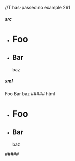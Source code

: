 //T has-passed:no
example 261
##### src
- # Foo
- Bar
  ---
  baz
##### xml
<?xml version="1.0" encoding="UTF-8"?>
<!DOCTYPE document SYSTEM "CommonMark.dtd">
<document xmlns="http://commonmark.org/xml/1.0">
  <list type="bullet" tight="true">
    <item>
      <heading level="1">
        <text>Foo</text>
      </heading>
    </item>
    <item>
      <heading level="2">
        <text>Bar</text>
      </heading>
      <paragraph>
        <text>baz</text>
      </paragraph>
    </item>
  </list>
</document>
##### html
<ul>
<li>
<h1>Foo</h1>
</li>
<li>
<h2>Bar</h2>
baz</li>
</ul>
#####
